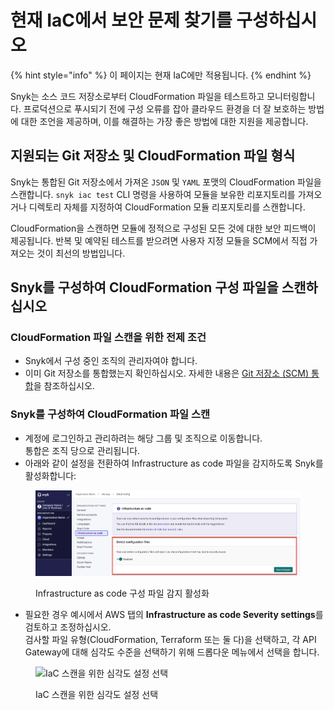 # 현재 IaC에서 보안 문제 찾기를 구성하십시오

{% hint style="info" %}
이 페이지는 현재 IaC에만 적용됩니다.
{% endhint %}

Snyk는 소스 코드 저장소로부터 CloudFormation 파일을 테스트하고 모니터링합니다. 프로덕션으로 푸시되기 전에 구성 오류를 잡아 클라우드 환경을 더 잘 보호하는 방법에 대한 조언을 제공하며, 이를 해결하는 가장 좋은 방법에 대한 지원을 제공합니다.

## 지원되는 Git 저장소 및 CloudFormation 파일 형식

Snyk는 통합된 Git 저장소에서 가져온 `JSON` 및 `YAML` 포맷의 CloudFormation 파일을 스캔합니다. `snyk iac test` CLI 명령을 사용하여 모듈을 보유한 리포지토리를 가져오거나 디렉토리 자체를 지정하여 CloudFormation 모듈 리포지토리를 스캔합니다.

CloudFormation을 스캔하면 모듈에 정적으로 구성된 모든 것에 대한 보안 피드백이 제공됩니다. 반복 및 예약된 테스트를 받으려면 사용자 지정 모듈을 SCM에서 직접 가져오는 것이 최선의 방법입니다.

## Snyk를 구성하여 CloudFormation 구성 파일을 스캔하십시오

### **CloudFormation 파일 스캔을 위한 전제 조건**

- Snyk에서 구성 중인 조직의 관리자여야 합니다.
- 이미 Git 저장소를 통합했는지 확인하십시오. 자세한 내용은 [Git 저장소 (SCM) 통합](../../../../scm-ide-and-ci-cd-integrations/snyk-scm-integrations/)을 참조하십시오.

### **Snyk를 구성하여 CloudFormation 파일 스캔**

- 계정에 로그인하고 관리하려는 해당 그룹 및 조직으로 이동합니다.\
  통합은 조직 당으로 관리됩니다.
- 아래와 같이 설정을 전환하여 Infrastructure as code 파일을 감지하도록 Snyk를 활성화합니다:

<figure><img src="../../../../.gitbook/assets/snyk-iac-enable.png" alt="Infrastructure as code 구성 파일 감지 활성화"><figcaption><p>Infrastructure as code 구성 파일 감지 활성화</p></figcaption></figure>

- 필요한 경우 예시에서 AWS 탭의 **Infrastructure as code Severity settings**를 검토하고 조정하십시오.\
  검사할 파일 유형(CloudFormation, Terraform 또는 둘 다)을 선택하고, 각 API Gateway에 대해 심각도 수준을 선택하기 위해 드롭다운 메뉴에서 선택을 합니다.

<figure><img src="../../../../.gitbook/assets/image (107) (1) (1) (1) (1) (1) (1) (1) (1) (1) (1) (1) (1) (1) (1) (1) (1) (1) (1) (1) (1) (1) (1) (2) (3).png" alt="IaC 스캔을 위한 심각도 설정 선택"><figcaption><p>IaC 스캔을 위한 심각도 설정 선택</p></figcaption></figure>